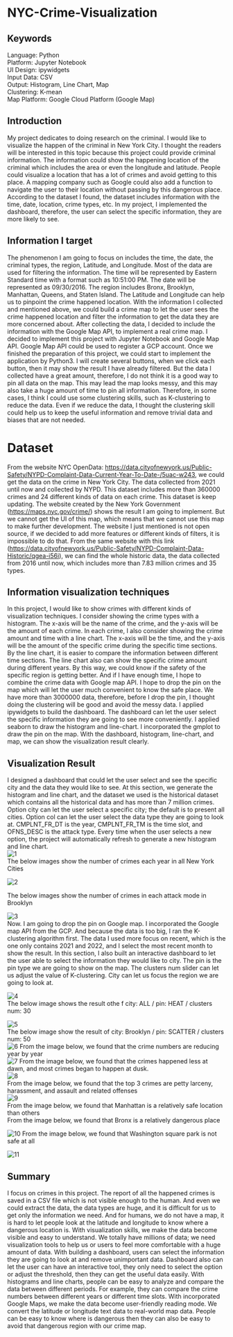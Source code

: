 # NYC-Crime-Visualization
## Keywords  
Language: Python  
Platform: Jupyter Notebook  
UI Design: ipywidgets  
Input Data: CSV  
Output: Histogram, Line Chart, Map  
Clustering: K-mean  
Map Platform: Google Cloud Platform (Google Map)  


## Introduction  
My project dedicates to doing research on the criminal. I would like to visualize the happen of the criminal in New York City.
I thought the readers will be interested in this topic because this project could provide criminal information. The information could show the happening location of the criminal which includes the area or even the longitude and latitude. People could visualize a location that has a lot of crimes and avoid getting to this place. A mapping company such as Google could also add a function to navigate the user to their location without passing by this dangerous place.
According to the dataset I found, the dataset includes information with the time, date, location, crime types, etc.
In my project, I implemented the dashboard, therefore, the user can select the specific information, they are more likely to see.  
## Information I target
The phenomenon I am going to focus on includes the time, the date, the criminal types, the region, Latitude, and Longitude. Most of the data are used for filtering the information. The time will be represented by Eastern Standard time with a format such as 10:51:00 PM. The date will be represented as 09/30/2016. The region includes Bronx, Brooklyn, Manhattan, Queens, and Staten Island. The Latitude and Longitude can help us to pinpoint the crime happened location. With the information I collected and mentioned above, we could build a crime map to let the user sees the crime happened location and filter the information to get the data they are more concerned about. After collecting the data, I decided to include the information with the Google Map API, to implement a real crime map.
I decided to implement this project with Jupyter Notebook and Google Map API. Google Map API could be used to register a GCP account. Once we finished the preparation of this project, we could start to implement the application by Python3. I will create several buttons, when we click each button, then it may show the result I have already filtered.
But the data I collected have a great amount, therefore, I do not think it is a good way to pin all data on the map. This may lead the map looks messy, and this may also take a huge amount of time to pin all information. Therefore, in some cases, I think I could use some clustering skills, such as K-clustering to reduce the data. Even if we reduce the data, I thought the clustering skill could help us to keep the useful information and remove trivial data and biases that are not needed.  

# Dataset  
From the website NYC OpenData: https://data.cityofnewyork.us/Public-Safety/NYPD-Complaint-Data-Current-Year-To-Date-/5uac-w243, we could get the data on the crime in New York City. The data collected from 2021 until now and collected by NYPD. This dataset includes more than 360000 crimes and 24 different kinds of data on each crime. This dataset is keep updating. The website created by the New York Government (https://maps.nyc.gov/crime/) shows the result I am going to implement. But we cannot get the UI of this map, which means that we cannot use this map to make further development. The website I just mentioned is not open source, if we decided to add more features or different kinds of filters, it is impossible to do that.
From the same website with this link (https://data.cityofnewyork.us/Public-Safety/NYPD-Complaint-Data-Historic/qgea-i56i), we can find the whole historic data, the data collected from 2016 until now, which includes more than 7.83 million crimes and 35 types.  
## Information visualization techniques  
In this project, I would like to show crimes with different kinds of visualization techniques. I consider showing the crime types with a histogram. The x-axis will be the name of the crime, and the y-axis will be the amount of each crime. In each crime, I also consider showing the crime amount and time with a line chart. The x-axis will be the time, and the y-axis will be the amount of the specific crime during the specific time sections. By the line chart, it is easier to compare the information between different time sections. The line chart also can show the specific crime amount during different years. By this way, we could know if the safety of the specific region is getting better.
And if I have enough time, I hope to combine the crime data with Google map API. I hope to drop the pin on the map which will let the user much convenient to know the safe place. We have more than 3000000 data, therefore, before I drop the pin, I thought doing the clustering will be good and avoid the messy data.
I applied ipywidgets to build the dashboard. The dashboard can let the user select the specific information they are going to see more conveniently. I applied seaborn to draw the histogram and line-chart. I incorporated the gmplot to draw the pin on the map. With the dashboard, histogram, line-chart, and map, we can show the visualization result clearly.  
## Visualization Result

I designed a dashboard that could let the user select and see the specific city and the data they would like to see. At this section, we generate the histogram and line chart, and the dataset we used is the historical dataset which contains all the historical data and has more than 7 million crimes. Option city can let the user select a specific city; the default is to present all cities. Option col can let the user select the data type they are going to look at. CMPLNT_FR_DT is the year, CMPLNT_FR_TM is the time slot, and OFNS_DESC is the attack type. Every time when the user selects a new option, the project will automatically refresh to generate a new histogram and line chart.  
![1](https://user-images.githubusercontent.com/50438750/207516364-0e74e6df-e231-4d56-a505-2ebf01d59972.jpg)  
The below images show the number of crimes each year in all New York Cities  

![2](https://user-images.githubusercontent.com/50438750/207516506-63e958d9-9d60-46a6-8aa7-d00b4ec92b40.jpg)

The below images show the number of crimes in each attack mode in Brooklyn  


![3](https://user-images.githubusercontent.com/50438750/207516646-87b6a0f0-7ace-432a-8ccf-40b6e6d8fabb.jpg)  
Now. I am going to drop the pin on Google map. I incorporated the Google map API from the GCP. And because the data is too big, I ran the K-clustering algorithm first. The data I used more focus on recent, which is the one only contains 2021 and 2022, and I select the most recent month to show the result.
In this section, I also built an interactive dashboard to let the user able to select the information they would like to city. The pin is the pin type we are going to show on the map. The clusters num slider can let us adjust the value of K-clustering. City can let us focus the region we are going to look at.  

![4](https://user-images.githubusercontent.com/50438750/207516714-5d54d277-24e7-4aea-a7df-1015163b1c3e.jpg)  
The below image shows the result othe f city: ALL / pin: HEAT / clusters num: 30  

![5](https://user-images.githubusercontent.com/50438750/207516854-9035e72c-de76-41d6-8579-30b0a94be6eb.jpg)  
The below image show the result of city: Brooklyn / pin: SCATTER / clusters num: 50  
![6](https://user-images.githubusercontent.com/50438750/207516961-496da2a0-db6e-403a-918c-c0274e4cbc7f.jpg)
From the image below, we found that the crime numbers are reducing year by year  
![7](https://user-images.githubusercontent.com/50438750/207517111-51997820-5f2e-43ba-a08d-784a4067b9a2.jpg)
From the image below, we found that the crimes happened less at dawn, and most crimes began to happen at dusk.  
![8](https://user-images.githubusercontent.com/50438750/207517166-1a2989f1-9e53-4d4a-9297-3f61e6f8276b.jpg)  
From the image below, we found that the top 3 crimes are petty larceny, harassment, and assault and related offenses  
![9](https://user-images.githubusercontent.com/50438750/207517245-69a1dcc0-9e15-48a4-a377-3019d5cdcaf4.jpg)  
From the image below, we found that Manhattan is a relatively safe location than others  
From the image below, we found that Bronx is a relatively dangerous place  

![10](https://user-images.githubusercontent.com/50438750/207517331-b9d2425b-dd99-4ca5-a964-74e1152749af.jpg)
From the image below, we found that Washington square park is not safe at all  

![11](https://user-images.githubusercontent.com/50438750/207517396-8da77b95-60bc-4481-8f64-8fb384d3f3ac.jpg)
## Summary  
I focus on crimes in this project. The report of all the happened crimes is saved in a CSV file which is not visible enough to the human. And even we could extract the data, the data types are huge, and it is difficult for us to get only the information we need. And for humans, we do not have a map, it is hard to let people look at the latitude and longitude to know where a dangerous location is.
With visualization skills, we make the data become visible and easy to understand. We totally have millions of data; we need visualization tools to help us or users to feel more comfortable with a huge amount of data. With building a dashboard, users can select the information they are going to look at and remove unimportant data. Dashboard also can let the user can have an interactive tool, they only need to select the option or adjust the threshold, then they can get the useful data easily. With histograms and line charts, people can be easy to analyze and compare the data between different periods. For example, they can compare the crime numbers between different years or different time slots. With incorporated Google Maps, we make the data become user-friendly reading mode. We convert the latitude or longitude text data to real-world map data. People can be easy to know where is dangerous then they can also be easy to avoid that dangerous region with our crime map.  
